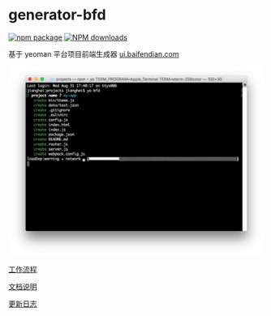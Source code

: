 # generator-bfd

[![npm package](https://img.shields.io/npm/v/generator-bfd.svg)](https://www.npmjs.org/package/generator-bfd)
[![NPM downloads](http://img.shields.io/npm/dm/generator-bfd.svg)](https://npmjs.org/package/generator-bfd)

基于 yeoman 平台项目前端生成器 [ui.baifendian.com](http://ui.baifendian.com)

<img src="screenshot.jpeg" width="600" alt="generator-bfd" />

[工作流程](WORKFLOW.md)

[文档说明](DOCS.md)

[更新日志](CHANGELOG.md)